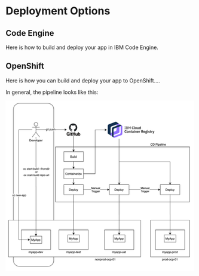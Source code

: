 # Deployment Options

## Code Engine

Here is how to build and deploy your app in IBM Code Engine.

## OpenShift

Here is how you can build and deploy your app to OpenShift....

In general, the pipeline looks like this:

![DevOps Pipeline](images/devops-pipeline.png)